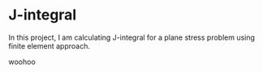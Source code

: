 # J-integral
In this project, I am calculating J-integral for a plane stress problem using finite element approach.

woohoo